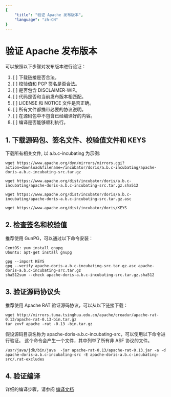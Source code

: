 ```yaml
---
{
    "title": "验证 Apache 发布版本",
    "language": "zh-CN"
}
---
```


<!-- 
Licensed to the Apache Software Foundation (ASF) under one
or more contributor license agreements.  See the NOTICE file
distributed with this work for additional information
regarding copyright ownership.  The ASF licenses this file
to you under the Apache License, Version 2.0 (the
"License"); you may not use this file except in compliance
with the License.  You may obtain a copy of the License at

  http://www.apache.org/licenses/LICENSE-2.0

Unless required by applicable law or agreed to in writing,
software distributed under the License is distributed on an
"AS IS" BASIS, WITHOUT WARRANTIES OR CONDITIONS OF ANY
KIND, either express or implied.  See the License for the
specific language governing permissions and limitations
under the License.
-->

# 验证 Apache 发布版本

可以按照以下步骤对发布版本进行验证：

1. [ ] 下载链接是否合法。
2. [ ] 校验值和 PGP 签名是否合法。
3. [ ] 是否包含 DISCLAIMER-WIP。
4. [ ] 代码是否和当前发布版本相匹配。
5. [ ] LICENSE 和 NOTICE 文件是否正确。
6. [ ] 所有文件都携带必要的协议说明。
7. [ ] 在源码包中不包含已经编译好的内容。
8. [ ] 编译是否能够顺利执行。

## 1. 下载源码包、签名文件、校验值文件和 KEYS

下载所有相关文件, 以 a.b.c-incubating 为示例:

``` shell
wget https://www.apache.org/dyn/mirrors/mirrors.cgi?action=download&filename=/incubator/doris/a.b.c-incubating/apache-doris-a.b.c-incubating-src.tar.gz

wget https://www.apache.org/dist/incubator/doris/a.b.c-incubating/apache-doris-a.b.c-incubating-src.tar.gz.sha512

wget https://www.apache.org/dist/incubator/doris/a.b.c-incubating/apache-doris-a.b.c-incubating-src.tar.gz.asc

wget https://www.apache.org/dist/incubator/doris/KEYS
```

## 2. 检查签名和校验值

推荐使用 GunPG，可以通过以下命令安装：

``` shell
CentOS: yum install gnupg
Ubuntu: apt-get install gnupg
```

``` shell
gpg --import KEYS
gpg --verify apache-doris-a.b.c-incubating-src.tar.gz.asc apache-doris-a.b.c-incubating-src.tar.gz
sha512sum --check apache-doris-a.b.c-incubating-src.tar.gz.sha512
```

## 3. 验证源码协议头

推荐使用 Apache RAT 验证源码协议，可以从以下链接下载：

``` shell
wget http://mirrors.tuna.tsinghua.edu.cn/apache/creadur/apache-rat-0.13/apache-rat-0.13-bin.tar.gz
tar zxvf apache -rat -0.13 -bin.tar.gz
```

假设源码目录名称为 apache-doris-a.b.c-incubating-src，可以使用以下命令进行验证。
这个命令会产生一个文件，其中列举了所有非 ASF 协议的文件。

``` shell
/usr/java/jdk/bin/java  -jar apache-rat-0.13/apache-rat-0.13.jar -a -d apache-doris-a.b.c-incubating-src -E apache-doris-a.b.c-incubating-src/.rat-excludes 
```

## 4. 验证编译

详细的编译步骤，请参阅 [编译文档](../installing/compilation.html)
